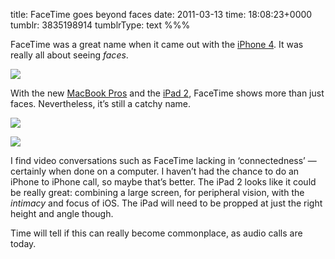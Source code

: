 title: FaceTime goes beyond faces
date: 2011-03-13
time: 18:08:23+0000
tumblr: 3835198914
tumblrType: text
%%%

FaceTime was a great name when it came out with the [iPhone 4][4]. It was really all about seeing *faces*. 

![](tumblr_li0cqn5kzV1qb1802.png)

With the new [MacBook Pros][MBP] and the [iPad 2][iPad], FaceTime shows more than just faces. Nevertheless, it’s still a catchy name. 

![](tumblr_li0ctlGsM71qb1802.png)

![](tumblr_li0cu22rRU1qb1802.png)

I find video conversations such as FaceTime lacking in ‘connectedness’ — certainly when done on a computer. I haven’t had the chance to do an iPhone to iPhone call, so maybe that’s better. The iPad 2 looks like it could be really great: combining a large screen, for peripheral vision, with the *intimacy* and focus of iOS. The iPad will need to be propped at just the right height and angle though. 

Time will tell if this can really become commonplace, as audio calls are today. 

[MBP]: http://www.apple.com/uk/macbookpro/features.html#facetime
[4]: http://www.apple.com/uk/iphone/features/facetime.html
[iPad]: http://www.apple.com/uk/ipad/built-in-apps/

